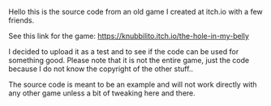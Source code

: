 Hello
this is the source code from an old game I created at itch.io with a few friends.

See this link for the game:
https://knubbilito.itch.io/the-hole-in-my-belly

I decided to upload it as a test and to see if the code can be used for something good.
Please note that it is not the entire game, just the code because I do not know the
copyright of the other stuff..

The source code is meant to be an example and will not work directly with any other game unless a bit of tweaking here and there.

